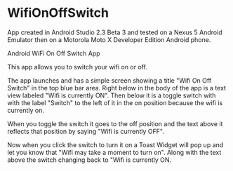 # WifiOnOffSwitch
App created in Android Studio 2.3 Beta 3 and tested on a Nexus 5 Android Emulator then on a Motorola Moto X Developer Edition Android phone.

Android WiFi On Off Switch App

This app allows you to switch your wifi on or off.

The app launches and has a simple screen showing a title "Wifi On Off Switch" in the top blue bar area. 
Right below in the body of the app is a text view labeled "Wifi is currently ON". 
Then below it is a toggle switch with with the label "Switch" to the left of it in the on position because the wifi is currently on.

When you toggle the switch it goes to the off position and the text above it reflects that position by saying "Wifi is currently OFF".

Now when you click the switch to turn it on a Toast Widget will pop up and let you know that "Wifi may take a moment to turn on".
Along with the text above the switch changing back to "Wifi is currently ON.
